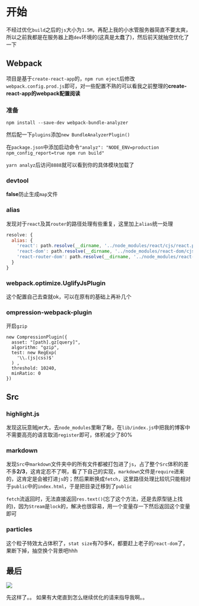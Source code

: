 # 开始

不经过优化`build`之后的`js`大小为`1.5M`，再配上我的小水管服务器简直不要太爽，所以之前我都是在服务器上跑`dev`环境的(这真是太蠢了)，然后前天就抽空优化了一下

## Webpack

项目是基于`create-react-app`的，`npm run eject`后修改`webpack.config.prod.js`即可，对一些配置不熟的可以看我之前整理的**create-react-app的webpack配置阅读**

### 准备

`npm install --save-dev webpack-bundle-analyzer`

然后配一下`plugins`添加`new BundleAnalyzerPlugin()`

在`package.json`中添加启动命令`"analyz": "NODE_ENV=production npm_config_report=true npm run build"`

`yarn analyz`后访问`8888`就可以看到你的具体模块加载了


### devtool

**false**防止生成`map`文件

### alias

发现对于`react`及其`router`的路径处理有些重复，这里加上`alias`统一处理

```javascript
resolve: {
  alias: {
    'react': path.resolve(__dirname, '../node_modules/react/cjs/react.production.min.js'),
    'react-dom': path.resolve(__dirname, '../node_modules/react-dom/cjs/react-dom.production.min.js'),
    'react-router-dom': path.resolve(__dirname, '../node_modules/react-router-dom/umd/react-router-dom.min.js'),
  }
}
```

### webpack.optimize.UglifyJsPlugin

这个配置自己去查就ok，可以在原有的基础上再补几个

### ompression-webpack-plugin

开启`gzip`

```
new CompressionPlugin({
  asset: "[path].gz[query]",
  algorithm: "gzip",
  test: new RegExp(
    '\\.(js|css)$'
  ) ,
  threshold: 10240,
  minRatio: 0
})
```

## Src

### highlight.js

发现这玩意贼jer大，去`node_modules`里瞅了瞅，在`lib/index.js`中把我的博客中不需要高亮的语言取消`register`即可，体积减少了80%

### markdown

发现`Src`中`markdown`文件夹中的所有文件都被打包进了`js`，占了整个`Src`体积的差不多**2/3**，这肯定忍不了啊，看了下自己的实现，`markdown`文件是`require`进来的，这肯定是会被打进`js`的；然后果断换成`fetch`，这里路径处理比较坑只能相对于`public`中的`index.html`，于是把目录迁移到了`public`

`fetch`流返回时，无法直接返回`res.text()`(忘了这个方法，还是去原型链上找的)，因为`Stream`是`lock`的，解决也很容易，用一个变量存一下然后返回这个变量即可

### particles

这个粒子特效太占体积了，`stat size`有70多K，都要赶上老子的`react-dom`了，果断下掉，抽空换个背景吧hhh


## 最后

![](http://p5sf6v0wz.bkt.clouddn.com/blog-small.png)

先这样了。。 如果有大佬直到怎么继续优化的请来指导我啊。。